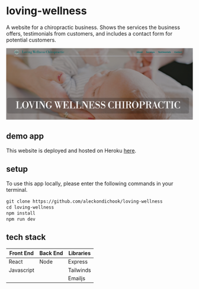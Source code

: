 # loving-wellness

A website for a chiropractic business. Shows the services the business offers, testimonials from customers, and includes a contact form for potential customers.

<img src="src/images/screenshot.png" width="800">

## demo app

This website is deployed and hosted on Heroku <a href="https://lovingwellnesschiropractic.com">here</a>.

## setup

To use this app locally, please enter the following commands in your terminal.

```
git clone https://github.com/aleckondichook/loving-wellness
cd loving-wellness
npm install
npm run dev
```

## tech stack

<table>
  <thead>
    <tr>
      <th>Front End</th>
      <th>Back End</th>
      <th>Libraries</th>
    </tr>
  </thead>
  <tbody>
    <tr>
      <td>React</td>
      <td>Node</td>
      <td>Express</td>
    </tr>
    <tr>
      <td>Javascript</td>
      <td></td>
      <td>Tailwinds</td>
    </tr>
    <tr>
      <td></td>
      <td></td>
      <td>Emailjs</td>
    </tr>
  </tbody>
</table>
